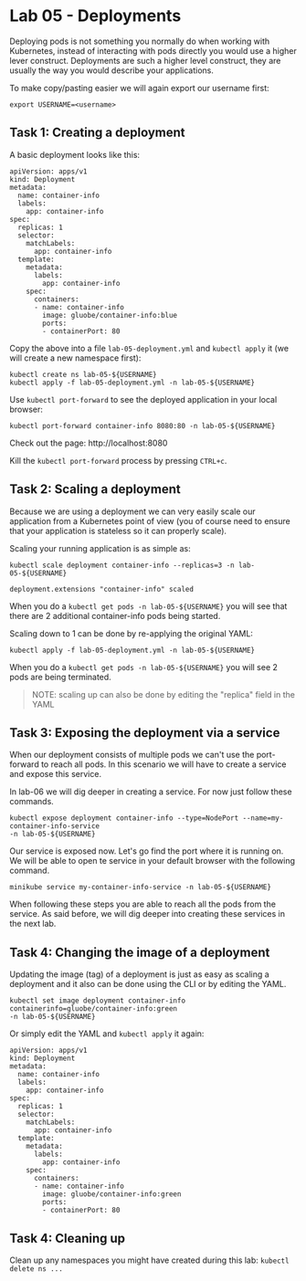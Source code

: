 # Lab 05 - Deployments

Deploying pods is not something you normally do when working with Kubernetes,
instead of interacting with pods directly you would use a higher lever
construct.  Deployments are such a higher level construct, they are usually the
way you would describe your applications.

To make copy/pasting easier we will again export our username first:

```
export USERNAME=<username>
```

## Task 1: Creating a deployment

A basic deployment looks like this:

```
apiVersion: apps/v1
kind: Deployment
metadata:
  name: container-info
  labels:
    app: container-info
spec:
  replicas: 1
  selector:
    matchLabels:
      app: container-info
  template:
    metadata:
      labels:
        app: container-info
    spec:
      containers:
      - name: container-info
        image: gluobe/container-info:blue
        ports:
        - containerPort: 80
```

Copy the above into a file `lab-05-deployment.yml` and `kubectl apply` it (we
will create a new namespace first):

```
kubectl create ns lab-05-${USERNAME}
kubectl apply -f lab-05-deployment.yml -n lab-05-${USERNAME}
```

Use `kubectl port-forward` to see the deployed application in your local
browser:

```
kubectl port-forward container-info 8080:80 -n lab-05-${USERNAME}
```

Check out the page: http://localhost:8080

Kill the `kubectl port-forward` process by pressing `CTRL+c`.

## Task 2: Scaling a deployment

Because we are using a deployment we can very easily scale our application from
a Kubernetes point of view (you of course need to ensure that your application
is stateless so it can properly scale).

Scaling your running application is as simple as:

```
kubectl scale deployment container-info --replicas=3 -n lab-05-${USERNAME}

deployment.extensions "container-info" scaled
```

When you do a `kubectl get pods -n lab-05-${USERNAME}` you will see that there
are 2 additional container-info pods being started.

Scaling down to 1 can be done by re-applying the original YAML:

```
kubectl apply -f lab-05-deployment.yml -n lab-05-${USERNAME}
```

When you do a `kubectl get pods -n lab-05-${USERNAME}` you will see 2 pods are
being terminated.

> NOTE: scaling up can also be done by editing the "replica" field in the YAML

## Task 3: Exposing the deployment via a service

When our deployment consists of multiple pods we can't use the port-forward to
reach all pods. In this scenario we will have to create a service and expose
this service.

In lab-06 we will dig deeper in creating a service. For now just follow these commands.

```
kubectl expose deployment container-info --type=NodePort --name=my-container-info-service
-n lab-05-${USERNAME}
```

Our service is exposed now. Let's go find the port where it is running on. We
will be able to open te service in your default browser with the following command.

```
minikube service my-container-info-service -n lab-05-${USERNAME}
```

When following these steps you are able to reach all the pods from the service.
As said before, we will dig deeper into creating these services in the next lab.

## Task 4: Changing the image of a deployment

Updating the image (tag) of a deployment is just as easy as scaling a deployment
and it also can be done using the CLI or by editing the YAML.

```
kubectl set image deployment container-info containerinfo=gluobe/container-info:green
-n lab-05-${USERNAME}
```

Or simply edit the YAML and `kubectl apply` it again:

```
apiVersion: apps/v1
kind: Deployment
metadata:
  name: container-info
  labels:
    app: container-info
spec:
  replicas: 1
  selector:
    matchLabels:
      app: container-info
  template:
    metadata:
      labels:
        app: container-info
    spec:
      containers:
      - name: container-info
        image: gluobe/container-info:green
        ports:
        - containerPort: 80
```

## Task 4: Cleaning up

Clean up any namespaces you might have created during this lab:
`kubectl delete ns ...`

